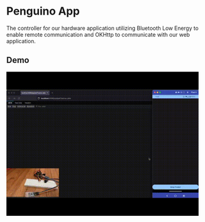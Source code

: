 # Penguino App
The controller for our hardware application utilizing Bluetooth Low Energy to enable remote communication and OKHttp to communicate with our web application.

## Demo
![](https://github.com/sxxxi/penguino-app/blob/main/repo/media/demo.gif)
